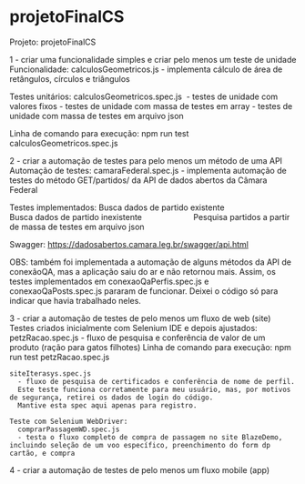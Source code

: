 # projetoFinalCS
Projeto: projetoFinalCS

1 - criar uma funcionalidade simples e criar pelo menos um teste de unidade
  Funcionalidade: calculosGeometricos.js 
    - implementa cálculo de área de retângulos, círculos e triângulos

  Testes unitários: calculosGeometricos.spec.js 
    - testes de unidade com valores fixos
    - testes de unidade com massa de testes em array
    - testes de unidade com massa de testes em arquivo json

Linha de comando para execução: npm run test calculosGeometricos.spec.js 


2 - criar a automação de testes para pelo menos um método de uma API
  Automação de testes: camaraFederal.spec.js 
    - implementa automação de testes do método GET/partidos/<id partido> da API de dados abertos da Câmara Federal

  Testes implementados: Busca dados de partido existente
                        Busca dados de partido inexistente
                        Pesquisa partidos a partir de massa de testes em arquivo json
                      
  Swagger: https://dadosabertos.camara.leg.br/swagger/api.html

  OBS: também foi implementada a automação de alguns métodos da API de conexãoQA, mas a aplicação saiu do ar e não retornou mais.
  Assim, os testes implementados em conexaoQaPerfis.spec.js e conexaoQaPosts.spec.js pararam de funcionar.
  Deixei o código só para indicar que havia trabalhado neles.


3 - criar a automação de testes de pelo menos um fluxo de web (site)
  Testes criados inicialmente com Selenium IDE e depois ajustados:
    petzRacao.spec.js 
      - fluxo de pesquisa e conferência de valor de um produto (ração para gatos filhotes)
      Linha de comando para execução: npm run test petzRacao.spec.js

    siteIterasys.spec.js 
      - fluxo de pesquisa de certificados e conferência de nome de perfil. 
      Este teste funciona corretamente para meu usuário, mas, por motivos de segurança, retirei os dados de login do código.
      Mantive esta spec aqui apenas para registro.

    Teste com Selenium WebDriver:
      comprarPassagemWD.spec.js
      - testa o fluxo completo de compra de passagem no site BlazeDemo, incluindo seleção de um voo específico, preenchimento do form dp cartão, e compra
  

4 - criar a automação de testes de pelo menos um fluxo mobile (app)
